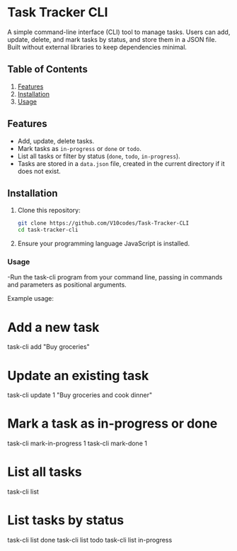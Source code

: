 # Task Tracker CLI

A simple command-line interface (CLI) tool to manage tasks. Users can add, update, delete, and mark tasks by status, and store them in a JSON file. Built without external libraries to keep dependencies minimal.

## Table of Contents

1. [Features](#features)
2. [Installation](#installation)
3. [Usage](#usage)

## Features

- Add, update, delete tasks.
- Mark tasks as `in-progress` or `done` or `todo`.
- List all tasks or filter by status (`done`, `todo`, `in-progress`).
- Tasks are stored in a `data.json` file, created in the current directory if it does not exist.

## Installation

1. Clone this repository:
   ```bash
   git clone https://github.com/V10codes/Task-Tracker-CLI
   cd task-tracker-cli
   ```
2. Ensure your programming language JavaScript is installed.

### Usage

-Run the task-cli program from your command line, passing in commands and parameters as positional arguments.

Example usage:

# Add a new task

task-cli add "Buy groceries"

# Update an existing task

task-cli update 1 "Buy groceries and cook dinner"

# Mark a task as in-progress or done

task-cli mark-in-progress 1
task-cli mark-done 1

# List all tasks

task-cli list

# List tasks by status

task-cli list done
task-cli list todo
task-cli list in-progress
